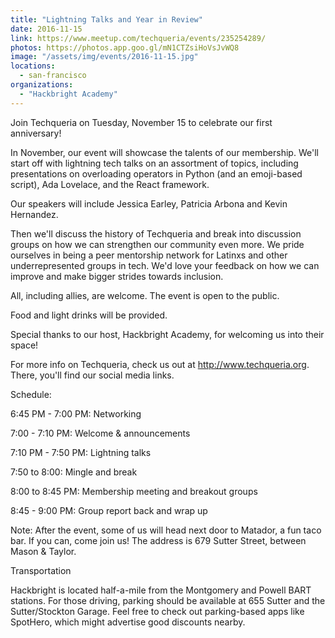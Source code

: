 ```yaml
---
title: "Lightning Talks and Year in Review"
date: 2016-11-15
link: https://www.meetup.com/techqueria/events/235254289/
photos: https://photos.app.goo.gl/mN1CTZsiHoVsJvWQ8
image: "/assets/img/events/2016-11-15.jpg"
locations:
  - san-francisco
organizations:
  - "Hackbright Academy"
---
```


Join Techqueria on Tuesday, November 15 to celebrate our first anniversary!

In November, our event will showcase the talents of our membership. We'll start off with lightning tech talks on an assortment of topics, including presentations on overloading operators in Python (and an emoji-based script), Ada Lovelace, and the React framework.

Our speakers will include Jessica Earley, Patricia Arbona and Kevin Hernandez.

Then we'll discuss the history of Techqueria and break into discussion groups on how we can strengthen our community even more. We pride ourselves in being a peer mentorship network for Latinxs and other underrepresented groups in tech. We'd love your feedback on how we can improve and make bigger strides towards inclusion.

All, including allies, are welcome. The event is open to the public.

Food and light drinks will be provided.

Special thanks to our host, Hackbright Academy, for welcoming us into their space!

For more info on Techqueria, check us out at http://www.techqueria.org. There, you'll find our social media links.

Schedule:

6:45 PM - 7:00 PM: Networking

7:00 - 7:10 PM: Welcome & announcements

7:10 PM - 7:50 PM: Lightning talks

7:50 to 8:00: Mingle and break

8:00 to 8:45 PM: Membership meeting and breakout groups

8:45 - 9:00 PM: Group report back and wrap up

Note: After the event, some of us will head next door to Matador, a fun taco bar. If you can, come join us! The address is 679 Sutter Street, between Mason & Taylor.

Transportation

Hackbright is located half-a-mile from the Montgomery and Powell BART stations. For those driving, parking should be available at 655 Sutter and the Sutter/Stockton Garage. Feel free to check out parking-based apps like SpotHero, which might advertise good discounts nearby.
